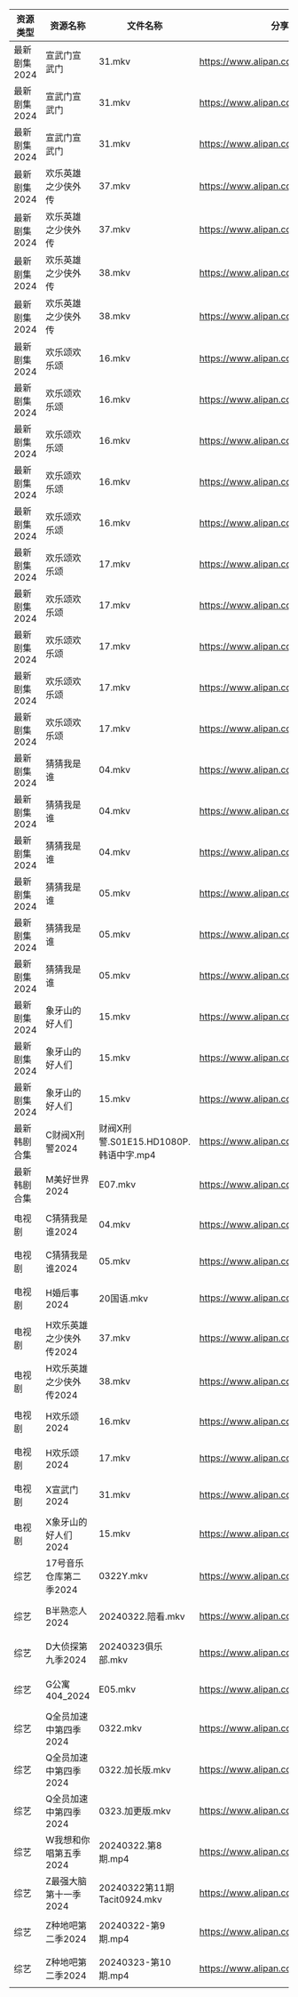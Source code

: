 | 资源类型     | 资源名称           | 文件名称                          | 分享链接                                 | 更新时间                |
| -------- | -------------- | ----------------------------- | ------------------------------------ | ------------------- |
| 最新剧集2024 | 宣武门宣武门         | 31.mkv                        | https://www.alipan.com/s/cHgMm91UCwf | 2024-03-23 00:07:45 |
| 最新剧集2024 | 宣武门宣武门         | 31.mkv                        | https://www.alipan.com/s/cHgMm91UCwf | 2024-03-23 00:09:06 |
| 最新剧集2024 | 宣武门宣武门         | 31.mkv                        | https://www.alipan.com/s/cHgMm91UCwf | 2024-03-23 00:09:52 |
| 最新剧集2024 | 欢乐英雄之少侠外传      | 37.mkv                        | https://www.alipan.com/s/FdRoakMy1NJ | 2024-03-23 14:08:27 |
| 最新剧集2024 | 欢乐英雄之少侠外传      | 37.mkv                        | https://www.alipan.com/s/FdRoakMy1NJ | 2024-03-23 14:09:54 |
| 最新剧集2024 | 欢乐英雄之少侠外传      | 38.mkv                        | https://www.alipan.com/s/FdRoakMy1NJ | 2024-03-23 14:08:26 |
| 最新剧集2024 | 欢乐英雄之少侠外传      | 38.mkv                        | https://www.alipan.com/s/FdRoakMy1NJ | 2024-03-23 14:09:54 |
| 最新剧集2024 | 欢乐颂欢乐颂         | 16.mkv                        | https://www.alipan.com/s/BfL6e5wsSZs | 2024-03-23 00:07:53 |
| 最新剧集2024 | 欢乐颂欢乐颂         | 16.mkv                        | https://www.alipan.com/s/BfL6e5wsSZs | 2024-03-23 00:08:26 |
| 最新剧集2024 | 欢乐颂欢乐颂         | 16.mkv                        | https://www.alipan.com/s/BfL6e5wsSZs | 2024-03-23 00:09:13 |
| 最新剧集2024 | 欢乐颂欢乐颂         | 16.mkv                        | https://www.alipan.com/s/BfL6e5wsSZs | 2024-03-23 00:09:58 |
| 最新剧集2024 | 欢乐颂欢乐颂         | 16.mkv                        | https://www.alipan.com/s/BfL6e5wsSZs | 2024-03-23 00:10:36 |
| 最新剧集2024 | 欢乐颂欢乐颂         | 17.mkv                        | https://www.alipan.com/s/BfL6e5wsSZs | 2024-03-23 00:07:52 |
| 最新剧集2024 | 欢乐颂欢乐颂         | 17.mkv                        | https://www.alipan.com/s/BfL6e5wsSZs | 2024-03-23 00:08:26 |
| 最新剧集2024 | 欢乐颂欢乐颂         | 17.mkv                        | https://www.alipan.com/s/BfL6e5wsSZs | 2024-03-23 00:09:13 |
| 最新剧集2024 | 欢乐颂欢乐颂         | 17.mkv                        | https://www.alipan.com/s/BfL6e5wsSZs | 2024-03-23 00:09:58 |
| 最新剧集2024 | 欢乐颂欢乐颂         | 17.mkv                        | https://www.alipan.com/s/BfL6e5wsSZs | 2024-03-23 00:10:35 |
| 最新剧集2024 | 猜猜我是谁          | 04.mkv                        | https://www.alipan.com/s/tX9XXWMajZQ | 2024-03-23 14:08:40 |
| 最新剧集2024 | 猜猜我是谁          | 04.mkv                        | https://www.alipan.com/s/tX9XXWMajZQ | 2024-03-23 14:09:13 |
| 最新剧集2024 | 猜猜我是谁          | 04.mkv                        | https://www.alipan.com/s/tX9XXWMajZQ | 2024-03-23 14:10:07 |
| 最新剧集2024 | 猜猜我是谁          | 05.mkv                        | https://www.alipan.com/s/tX9XXWMajZQ | 2024-03-23 14:08:39 |
| 最新剧集2024 | 猜猜我是谁          | 05.mkv                        | https://www.alipan.com/s/tX9XXWMajZQ | 2024-03-23 14:09:13 |
| 最新剧集2024 | 猜猜我是谁          | 05.mkv                        | https://www.alipan.com/s/tX9XXWMajZQ | 2024-03-23 14:10:07 |
| 最新剧集2024 | 象牙山的好人们        | 15.mkv                        | https://www.alipan.com/s/rUn9XHEFF7a | 2024-03-23 14:08:44 |
| 最新剧集2024 | 象牙山的好人们        | 15.mkv                        | https://www.alipan.com/s/rUn9XHEFF7a | 2024-03-23 14:09:17 |
| 最新剧集2024 | 象牙山的好人们        | 15.mkv                        | https://www.alipan.com/s/rUn9XHEFF7a | 2024-03-23 14:10:11 |
| 最新韩剧合集   | C财阀X刑警2024     | 财阀X刑警.S01E15.HD1080P.韩语中字.mp4 | https://www.alipan.com/s/RXRu5So38tj | 2024-03-23 14:05:23 |
| 最新韩剧合集   | M美好世界2024      | E07.mkv                       | https://www.alipan.com/s/3hVi9iw3g6N | 2024-03-23 00:06:16 |
| 电视剧      | C猜猜我是谁2024     | 04.mkv                        | https://www.alipan.com/s/WJkJ2yyqWfq | 2024-03-23 14:05:21 |
| 电视剧      | C猜猜我是谁2024     | 05.mkv                        | https://www.alipan.com/s/WJkJ2yyqWfq | 2024-03-23 14:05:20 |
| 电视剧      | H婚后事2024       | 20国语.mkv                      | https://www.alipan.com/s/V721tmW61zo | 2024-03-23 00:05:51 |
| 电视剧      | H欢乐英雄之少侠外传2024 | 37.mkv                        | https://www.alipan.com/s/p6yW65rujUt | 2024-03-23 14:05:40 |
| 电视剧      | H欢乐英雄之少侠外传2024 | 38.mkv                        | https://www.alipan.com/s/p6yW65rujUt | 2024-03-23 14:05:40 |
| 电视剧      | H欢乐颂2024       | 16.mkv                        | https://www.alipan.com/s/nX7Ep6n3v7t | 2024-03-23 00:06:02 |
| 电视剧      | H欢乐颂2024       | 17.mkv                        | https://www.alipan.com/s/nX7Ep6n3v7t | 2024-03-23 00:06:02 |
| 电视剧      | X宣武门2024       | 31.mkv                        | https://www.alipan.com/s/EPjGZid2XD5 | 2024-03-23 00:06:33 |
| 电视剧      | X象牙山的好人们2024   | 15.mkv                        | https://www.alipan.com/s/fc7KZReiCHC | 2024-03-23 14:06:23 |
| 综艺       | 17号音乐仓库第二季2024 | 0322Y.mkv                     | https://www.alipan.com/s/9UjuDVabbAo | 2024-03-23 07:40:08 |
| 综艺       | B半熟恋人2024      | 20240322.陪看.mkv               | https://www.alipan.com/s/cyh8UPQtN4p | 2024-03-23 07:40:10 |
| 综艺       | D大侦探第九季2024    | 20240323俱乐部.mkv               | https://www.alipan.com/s/D2ZWBwPxiYi | 2024-03-23 14:07:09 |
| 综艺       | G公寓404_2024    | E05.mkv                       | https://www.alipan.com/s/GoS4LufpWv2 | 2024-03-23 07:40:19 |
| 综艺       | Q全员加速中第四季2024  | 0322.mkv                      | https://www.alipan.com/s/e7gcZ4pytd9 | 2024-03-23 07:40:45 |
| 综艺       | Q全员加速中第四季2024  | 0322.加长版.mkv                  | https://www.alipan.com/s/e7gcZ4pytd9 | 2024-03-23 07:40:45 |
| 综艺       | Q全员加速中第四季2024  | 0323.加更版.mkv                  | https://www.alipan.com/s/e7gcZ4pytd9 | 2024-03-23 14:07:34 |
| 综艺       | W我想和你唱第五季2024  | 20240322.第8期.mp4              | https://www.alipan.com/s/VuTDdPsxj7H | 2024-03-23 07:41:04 |
| 综艺       | Z最强大脑第十一季2024  | 20240322第11期Tacit0924.mkv     | https://www.alipan.com/s/xwuvrmHhT2H | 2024-03-23 07:41:13 |
| 综艺       | Z种地吧第二季2024    | 20240322-第9期.mp4              | https://www.alipan.com/s/1DyAWe9bo96 | 2024-03-23 07:41:20 |
| 综艺       | Z种地吧第二季2024    | 20240323-第10期.mp4             | https://www.alipan.com/s/1DyAWe9bo96 | 2024-03-23 14:08:05 |

